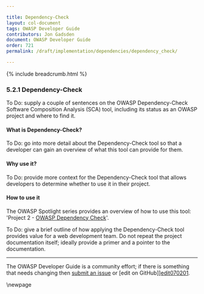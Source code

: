 ```yaml
---

title: Dependency-Check
layout: col-document
tags: OWASP Developer Guide
contributors: Jon Gadsden
document: OWASP Developer Guide
order: 721
permalink: /draft/implementation/dependencies/dependency_check/

---
```


{% include breadcrumb.html %}

### 5.2.1 Dependency-Check

To Do: supply a couple of sentences on the OWASP Dependency-Check Software Composition Analysis (SCA) tool,
including its status as an OWASP project and where to find it.

#### What is Dependency-Check?

To Do: go into more detail about the Dependency-Check tool so that a developer
can gain an overview of what this tool can provide for them.

#### Why use it?

To Do: provide more context for the Dependency-Check tool that allows developers to determine
whether to use it in their project.

#### How to use it

The OWASP Spotlight series provides an overview of how to use this tool: 'Project 2 - [OWASP Dependency Check][spotlight02]'.

To Do: give a brief outline of how applying the Dependency-Check tool provides value for a web development team.
Do not repeat the project documentation itself; ideally provide a primer and a pointer to the documentation.

----

The OWASP Developer Guide is a community effort; if there is something that needs changing
then [submit an issue][issue070201] or [edit on GitHub]][edit070201].

[edit070201]: https://github.com/OWASP/www-project-developer-guide/blob/main/draft/07-implementation/02-dependencies/01-dependency-check.md
[issue070201]: https://github.com/OWASP/www-project-developer-guide/issues/new?labels=content&template=request.md&title=Update:%2007-implementation/02-dependencies/01-dependency-check
[spotlight02]: https://youtu.be/YAXf3TaAYeA

\newpage
